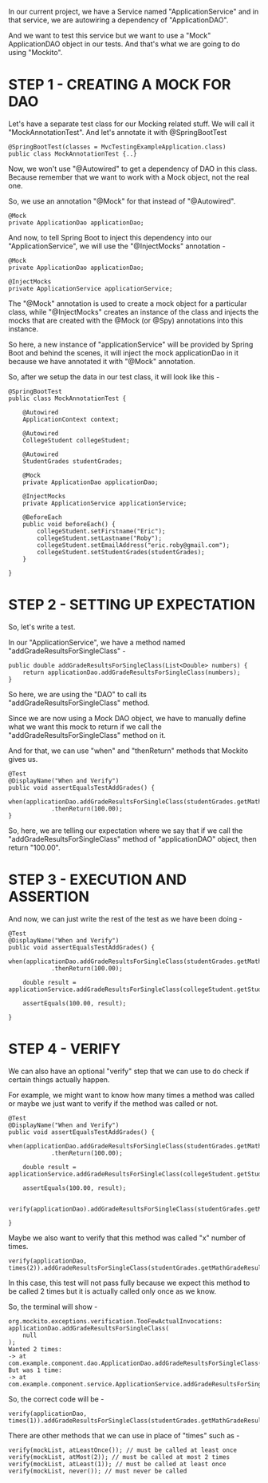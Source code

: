 In our current project, we have a Service named "ApplicationService" and in that service, we are autowiring a dependency of "ApplicationDAO".

And we want to test this service but we want to use a "Mock" ApplicationDAO object in our tests. And that's what we are going to do using "Mockito".

# STEP 1 - CREATING A MOCK FOR DAO

Let's have a separate test class for our Mocking related stuff. We will call it "MockAnnotationTest". And let's annotate it with @SpringBootTest

    @SpringBootTest(classes = MvcTestingExampleApplication.class)
    public class MockAnnotationTest {..}

Now, we won't use "@Autowired" to get a dependency of DAO in this class. Because remember that we want to work with a Mock object, not the real one.

So, we use an annotation "@Mock" for that instead of "@Autowired".

    @Mock
    private ApplicationDao applicationDao;

And now, to tell Spring Boot to inject this dependency into our "ApplicationService", we will use the "@InjectMocks" annotation - 

    @Mock
    private ApplicationDao applicationDao;
    
    @InjectMocks
    private ApplicationService applicationService;

The "@Mock" annotation is used to create a mock object for a particular class, while "@InjectMocks" creates an instance of the class and injects the mocks that are created with the @Mock (or @Spy) annotations into this instance.

So here, a new instance of "applicationService" will be provided by Spring Boot and behind the scenes, it will inject the mock applicationDao in it because we have annotated it with "@Mock" annotation.

So, after we setup the data in our test class, it will look like this - 

    @SpringBootTest
    public class MockAnnotationTest {

        @Autowired
        ApplicationContext context;

        @Autowired
        CollegeStudent collegeStudent;

        @Autowired
        StudentGrades studentGrades;

        @Mock
        private ApplicationDao applicationDao;

        @InjectMocks
        private ApplicationService applicationService;

        @BeforeEach
        public void beforeEach() {
            collegeStudent.setFirstname("Eric");
            collegeStudent.setLastname("Roby");
            collegeStudent.setEmailAddress("eric.roby@gmail.com");
            collegeStudent.setStudentGrades(studentGrades);
        }

    }

# STEP 2 - SETTING UP EXPECTATION

So, let's write a test.

In our "ApplicationService", we have a method named "addGradeResultsForSingleClass" - 

    public double addGradeResultsForSingleClass(List<Double> numbers) {
        return applicationDao.addGradeResultsForSingleClass(numbers);
    }

So here, we are using the "DAO" to call its "addGradeResultsForSingleClass" method.

Since we are now using a Mock DAO object, we have to manually define what we want this mock to return if we call the "addGradeResultsForSingleClass" method on it.

And for that, we can use "when" and "thenReturn" methods that Mockito gives us.

    @Test
    @DisplayName("When and Verify")
    public void assertEqualsTestAddGrades() {
        when(applicationDao.addGradeResultsForSingleClass(studentGrades.getMathGradeResults()))
                .thenReturn(100.00);
    }

So, here, we are telling our expectation where we say that if we call the "addGradeResultsForSingleClass" method of "applicationDAO" object, then return "100.00".

# STEP 3 - EXECUTION AND ASSERTION

And now, we can just write the rest of the test as we have been doing - 

    @Test
    @DisplayName("When and Verify")
    public void assertEqualsTestAddGrades() {
        when(applicationDao.addGradeResultsForSingleClass(studentGrades.getMathGradeResults()))
                .thenReturn(100.00);

        double result = applicationService.addGradeResultsForSingleClass(collegeStudent.getStudentGrades().getMathGradeResults());

        assertEquals(100.00, result);

    }

# STEP 4 - VERIFY

We can also have an optional "verify" step that we can use to do check if certain things actually happen.

For example, we might want to know how many times a method was called or maybe we just want to verify if the method was called or not.

    @Test
    @DisplayName("When and Verify")
    public void assertEqualsTestAddGrades() {
        when(applicationDao.addGradeResultsForSingleClass(studentGrades.getMathGradeResults()))
                .thenReturn(100.00);

        double result = applicationService.addGradeResultsForSingleClass(collegeStudent.getStudentGrades().getMathGradeResults());

        assertEquals(100.00, result);

        verify(applicationDao).addGradeResultsForSingleClass(studentGrades.getMathGradeResults());

    }

Maybe we also want to verify that this method was called "x" number of times.

    verify(applicationDao, times(2)).addGradeResultsForSingleClass(studentGrades.getMathGradeResults());

In this case, this test will not pass fully because we expect this method to be called 2 times but it is actually called only once as we know.

So, the terminal will show - 

    org.mockito.exceptions.verification.TooFewActualInvocations: 
    applicationDao.addGradeResultsForSingleClass(
        null
    );
    Wanted 2 times:
    -> at com.example.component.dao.ApplicationDao.addGradeResultsForSingleClass(ApplicationDao.java:10)
    But was 1 time:
    -> at com.example.component.service.ApplicationService.addGradeResultsForSingleClass(ApplicationService.java:15)

So, the correct code will be -

    verify(applicationDao, times(1)).addGradeResultsForSingleClass(studentGrades.getMathGradeResults());

There are other methods that we can use in place of "times" such as - 

    verify(mockList, atLeastOnce()); // must be called at least once
    verify(mockList, atMost(2)); // must be called at most 2 times
    verify(mockList, atLeast(1)); // must be called at least once
    verify(mockList, never()); // must never be called
